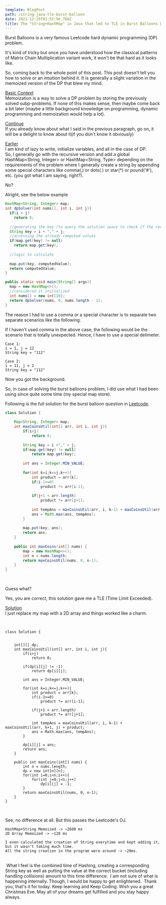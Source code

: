 ```yaml
---
template: BlogPost
path: /string-java-tle-burst-balloon
date: 2021-12-25T01:52:56.768Z
title: The "String+HashMap" in Java that led to TLE in Burst Balloons DP
---
```

Burst Balloons is a very famous Leetcode hard dynamic programming (DP) problem.

It's kind of tricky but once you have understood how the classical patterns of Matrix Chain Multiplication variant work, it won't be that hard as it looks like.

So, coming back to the whole point of this post. This post doesn't tell you how to solve or an intuition behind it. It is generally a slight variation in the memoized version of the DP that blew my mind.

<u>Basic Context</u>\
Memoization is a way to solve a DP problem by storing the previously solved subp-problems. If none of this makes sense, then maybe come back a bit later (maybe a little background knowledge on programming, dynamic programming and memoization would help a lot).

<u>Continue</u>\
If you already know about what I said in the previous paragraph, go on, it will be a delight to know about it(if you don't know it obviously)

<u>Earlier</u>\
I am kind of lazy to write, initialize variables, and all in the case of DP.\
So, I generally go with the recursive version and add a global HashMap<String, Integer> or HashMap<String, Type> depending on the requirements of the problem where I generally create a string by appending some special characters like comma(,) or dots(.) or star(*) or pound('#'), etc. (you got what I am saying, right?).

No?

Alright, see the below example

```java
HashMap<String, Integer> map;
int dpSolver(int nums[], int i, int j){
  if(i > j)
    return 0;
  
  //generating the key (to query the solution space to check if the required thing is already computed)
  String key = i + "," + j;
  //accessing the already computed values
  if(map.get(key) != null)
    return map.get(key);
  
  //logic to calculate
  
  map.put(key, computedValue);
  return computedValue;
}

public static void main(String[] args){
  map = new HashMap<>();
  //considered it initialized
  int nums[] = new int[10];
  return dpSolver(nums, 0, nums.length - 1);
}
```

The reason I had to use a comma or a special character is to separate two separate scenarios like the following.

If I haven't used comma in the above case, the following would be the scenario that is totally unexpected. Hence, I have to use a special delimeter.

```
Case 1:
i = 1, j = 12
String key = "112"

Case 2:
i = 11, j = 2
String key = "112"
```

Now you got the background.

So, in case of solving the burst balloons problem, I did use what I had been using since quite some time (my special map store).

Following is the full solution for the burst balloon question in [Leetcode](https://leetcode.com/problems/burst-balloons/).

```java
class Solution {
    
    Map<String, Integer> map;
    int maxCoinsUtil(int[] arr, int i, int j){
        if(i>j)
            return 0;
        
        String key = i +"," + j;
        if(map.get(key) != null)
            return map.get(key);
         
        int ans = Integer.MIN_VALUE;
        
        for(int k=i;k<=j;k++){
            int product = arr[k];
            if(i-1>=0)
                product *= arr[i-1];
            
            if(j+1 < arr.length)
                product *= arr[j+1];
            
            int tempAns = maxCoinsUtil(arr, i, k-1) + maxCoinsUtil(arr, k+1, j) + product;
            ans = Math.max(ans, tempAns);
        }
        
        map.put(key, ans);
        return ans;
    }
    
    public int maxCoins(int[] nums) {
        map = new HashMap<>();
        int n = nums.length;
        return maxCoinsUtil(nums, 0, n-1);
    }
}
```

<br>

Guess what?

Yes, you are correct, this solution gave me a TLE (Time Limit Exceeded).

<u>Solution</u>\
I just replace my map with a 2D array and things worked like a charm.

<br>

```
class Solution {
    
    
    int[][] dp;
    int maxCoinsUtil(int[] arr, int i, int j){
        if(i>j)
            return 0;
        
        if(dp[i][j] != -1)
            return dp[i][j];
        
        int ans = Integer.MIN_VALUE;
        
        for(int k=i;k<=j;k++){
            int product = arr[k];
            if(i-1>=0)
                product *= arr[i-1];
            
            if(j+1 < arr.length)
                product *= arr[j+1];
            
            int tempAns = maxCoinsUtil(arr, i, k-1) + maxCoinsUtil(arr, k+1, j) + product;
            ans = Math.max(ans, tempAns);
        }
        
        dp[i][j] = ans;
        return ans;
    }
    
    public int maxCoins(int[] nums) {
        int n = nums.length;
        dp = new int[n][n];
        for(int i=0;i<n;i++){
            for(int j=0;j<n;j++)
                dp[i][j] = -1;
        }
        return maxCoinsUtil(nums, 0, n-1);
    }
}
```

<br>

See, no difference at all. But this passes the Leetcode's OJ.

```
HashMap+String Memoized -> ~2600 ms﻿
2D Array Memoized -> ~120 ms﻿
﻿
I even calculated the creation of String everytime and kept adding it, but it wasn't taking much time.﻿
All the string creation in the program were around -> ~20ms.
```

<br>
﻿
What I feel is the combined time of Hashing, creating a corresponding String key as well as putting the value at the correct bucket (including handling collisions) amount to this time difference.
﻿
I am not sure of what is happening internally.
Though, I would be happy to get enlightened.
﻿
Thank you, that's it for today. Keep learning and Keep Coding.
Wish you a great Christmas Eve. May all of your dreams get fulfilled and you stay happy always.
